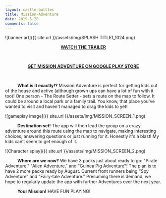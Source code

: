 ```yaml
---
layout: castle-battles
title: Mission-Adventure
date: 2019-5-20
comments: false
---
```


![banner art]({{ site.url }}/assets/img/SPLASH TITLE1_1024.png)  

<p style="text-align: center;">
  <strong>
    <a href="https://www.youtube.com/watch?v=QZVjcQCT6i0" target="_blank">WATCH THE TRAILER</a>
  </strong>
</p>

&nbsp;&nbsp;&nbsp;&nbsp;&nbsp;&nbsp;&nbsp;&nbsp;&nbsp;&nbsp;

<p style="text-align: center;">
  <strong>
    <a href="https://play.google.com/store/apps/details?id=com.lightarc.gps" target="_blank">GET MISSION ADVENTURE ON GOOGLE PLAY STORE</a>
  </strong>
</p>

&nbsp;&nbsp;&nbsp;&nbsp;&nbsp;&nbsp;&nbsp;&nbsp;&nbsp;&nbsp;

&nbsp;&nbsp;&nbsp;&nbsp;&nbsp;&nbsp;&nbsp;&nbsp;&nbsp;&nbsp;**What is it exactly!?** Mission Adventure is perfect for getting kids out of the house and active (although grown ups can have a lot of fun with it too)! One person - The Route Setter - sets a route on the map to follow. It could be around a local park or a family trail. You know, that place you've wanted to visit and haven't managed to drag the kids to yet! 

![gameplay image]({{ site.url }}/assets/img/MISSION_SCREEN_1.png)  

&nbsp;&nbsp;&nbsp;&nbsp;&nbsp;&nbsp;&nbsp;&nbsp;&nbsp;&nbsp;**Destination set!** The app will then lead the group on a crazy adventure around this route using the map to navigate, making interesting choices, answering questions or just running for it. Honestly it's a blast! My kids can’t seem to get enough of it.   

![Character splay]({{ site.url }}/assets/img/MISSION_SCREEN_2.png)  

&nbsp;&nbsp;&nbsp;&nbsp;&nbsp;&nbsp;&nbsp;&nbsp;&nbsp;&nbsp;**Where are we now?** We have 3 packs just about ready to go: "Pirate Adventure," "Alien Adventure," and "Guinea Pig Adventure"! The plan is to have 2 more packs ready by August. Current front runners being "Spy Adventure" and "Fairy-tale Adventure."  Presuming there is demand, we hope to regularly update the app with further Adventures over the next year. 

&nbsp;&nbsp;&nbsp;&nbsp;&nbsp;&nbsp;&nbsp;&nbsp;&nbsp;&nbsp;**Your Mission!** HAVE FUN PLAYING! 
